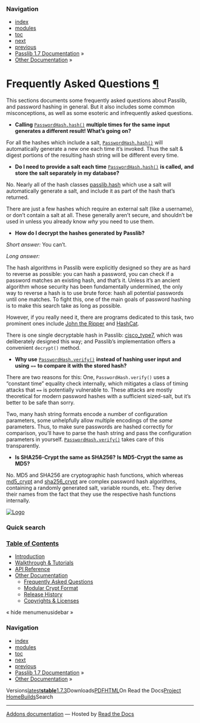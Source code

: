 <!-- Source: https://passlib.readthedocs.io/en/stable/faq.html -->

### Navigation

- [index](https://passlib.readthedocs.io/en/stable/genindex.html "General Index")
- [modules](https://passlib.readthedocs.io/en/stable/py-modindex.html "Python Module Index")
- [toc](https://passlib.readthedocs.io/en/stable/contents.html "Table Of Contents")
- [next](https://passlib.readthedocs.io/en/stable/modular_crypt_format.html "Modular Crypt Format")
- [previous](https://passlib.readthedocs.io/en/stable/other.html "Other Documentation")
- [Passlib 1.7 Documentation](https://passlib.readthedocs.io/en/stable/index.html) »
- [Other Documentation](https://passlib.readthedocs.io/en/stable/other.html) »

# Frequently Asked Questions [¶](https://passlib.readthedocs.io/en/stable/faq.html\#frequently-asked-questions "Permalink to this headline")

This sections documents some frequently asked questions about Passlib,
and password hashing in general. But it also includes some common
misconceptions, as well as some esoteric and infrequently asked questions.

- **Calling** [`PasswordHash.hash()`](https://passlib.readthedocs.io/en/stable/lib/passlib.ifc.html#passlib.ifc.PasswordHash.hash "passlib.ifc.PasswordHash.hash") **multiple times for the same**
**input generates a different result! What’s going on?**

For all the hashes which include a salt, [`PasswordHash.hash()`](https://passlib.readthedocs.io/en/stable/lib/passlib.ifc.html#passlib.ifc.PasswordHash.hash "passlib.ifc.PasswordHash.hash")
will automatically generate a new one each time it’s invoked.
Thus the salt & digest portions of the resulting hash string will be
different every time.

- **Do I need to provide a salt each time** [`PasswordHash.hash()`](https://passlib.readthedocs.io/en/stable/lib/passlib.ifc.html#passlib.ifc.PasswordHash.hash "passlib.ifc.PasswordHash.hash") **is called,**
**and store the salt separately in my database?**

No. Nearly all of the hash classes [passlib.hash](https://passlib.readthedocs.io/en/stable/lib/passlib.hash.html) which use
a salt will automatically generate a salt, and include it as part
of the hash that’s returned.

There are just a few hashes which require an external salt (like a username),
or don’t contain a salt at all. These generally aren’t secure, and shouldn’t
be used in unless you already know _why_ you need to use them.

- **How do I decrypt the hashes generated by Passlib?**

_Short answer:_ You can’t.

_Long answer:_

The hash algorithms in Passlib were explicitly designed so they are as hard to reverse as possible:
you can hash a password, you can check if a password matches an existing hash, and that’s it.
Unless it’s an ancient algorithm whose security has been fundamentally undermined,
the only way to reverse a hash is to use brute force: hash all potential passwords until one matches.
To fight this, one of the main goals of password hashing is to make this search take as long as possible.

However, if you really need it, there are programs dedicated to this task,
two prominent ones include [John the Ripper](http://www.openwall.com/john/)
and [HashCat](https://hashcat.net/hashcat/).

There is one single decryptable hash in Passlib: [cisco\_type7](https://passlib.readthedocs.io/en/stable/lib/passlib.hash.cisco_type7.html),
which was deliberately designed this way; and Passlib’s implementation
offers a convenient `decrypt()` method.

- **Why use** [`PasswordHash.verify()`](https://passlib.readthedocs.io/en/stable/lib/passlib.ifc.html#passlib.ifc.PasswordHash.verify "passlib.ifc.PasswordHash.verify") **instead of hashing user input**
**and using** `==` **to compare it with the stored hash?**

There are two reasons for this: One, `PasswordHash.verify()` uses
a “constant time” equality check internally, which mitigates a class
of timing attacks that `==` is potentially vulnerable to.
These attacks are mostly theoretical for modern password hashes with a sufficient
sized-salt, but it’s better to be safe than sorry.

Two, many hash string formats encode a number of configuration parameters,
some unhelpfully allow multiple encodings of the _same_ parameters.
Thus, to make sure passwords are hashed correctly for comparison, you’ll have to
parse the hash string and pass the configuration parameters in yourself.
[`PasswordHash.verify()`](https://passlib.readthedocs.io/en/stable/lib/passlib.ifc.html#passlib.ifc.PasswordHash.verify "passlib.ifc.PasswordHash.verify") takes care of this transparently.

- **Is SHA256-Crypt the same as SHA256?** **Is MD5-Crypt the same as MD5?**

No. MD5 and SHA256 are cryptographic hash functions, which whereas [md5\_crypt](https://passlib.readthedocs.io/en/stable/lib/passlib.hash.md5_crypt.html)
and [sha256\_crypt](https://passlib.readthedocs.io/en/stable/lib/passlib.hash.sha256_crypt.html) are complex password hash algorithms, containing
a randomly generated salt, variable rounds, etc.
They derive their names from the fact that they use the respective
hash functions internally.


[![Logo](https://passlib.readthedocs.io/en/stable/_static/masthead.png)](https://passlib.readthedocs.io/en/stable/index.html "index")

### Quick search

### [Table of Contents](https://passlib.readthedocs.io/en/stable/contents.html)

- [Introduction](https://passlib.readthedocs.io/en/stable/index.html)
- [Walkthrough & Tutorials](https://passlib.readthedocs.io/en/stable/narr/index.html)
- [API Reference](https://passlib.readthedocs.io/en/stable/lib/index.html)
- [Other Documentation](https://passlib.readthedocs.io/en/stable/other.html)
  - [Frequently Asked Questions](https://passlib.readthedocs.io/en/stable/faq.html#)
  - [Modular Crypt Format](https://passlib.readthedocs.io/en/stable/modular_crypt_format.html)
  - [Release History](https://passlib.readthedocs.io/en/stable/history/index.html)
  - [Copyrights & Licenses](https://passlib.readthedocs.io/en/stable/copyright.html)

«
hide menumenusidebar
»


### Navigation

- [index](https://passlib.readthedocs.io/en/stable/genindex.html "General Index")
- [modules](https://passlib.readthedocs.io/en/stable/py-modindex.html "Python Module Index")
- [toc](https://passlib.readthedocs.io/en/stable/contents.html "Table Of Contents")
- [next](https://passlib.readthedocs.io/en/stable/modular_crypt_format.html "Modular Crypt Format")
- [previous](https://passlib.readthedocs.io/en/stable/other.html "Other Documentation")
- [Passlib 1.7 Documentation](https://passlib.readthedocs.io/en/stable/index.html) »
- [Other Documentation](https://passlib.readthedocs.io/en/stable/other.html) »

Versions[latest](https://passlib.readthedocs.io/en/latest/faq.html)**[stable](https://passlib.readthedocs.io/en/stable/faq.html)**[1.7.3](https://passlib.readthedocs.io/en/1.7.3/faq.html)Downloads[PDF](https://passlib.readthedocs.io/_/downloads/en/stable/pdf/)[HTML](https://passlib.readthedocs.io/_/downloads/en/stable/htmlzip/)On Read the Docs[Project Home](https://app.readthedocs.org/projects/passlib/?utm_source=passlib&utm_content=flyout)[Builds](https://app.readthedocs.org/projects/passlib/builds/?utm_source=passlib&utm_content=flyout)Search

* * *

[Addons documentation](https://docs.readthedocs.io/page/addons.html?utm_source=passlib&utm_content=flyout) ― Hosted by
[Read the Docs](https://about.readthedocs.com/?utm_source=passlib&utm_content=flyout)